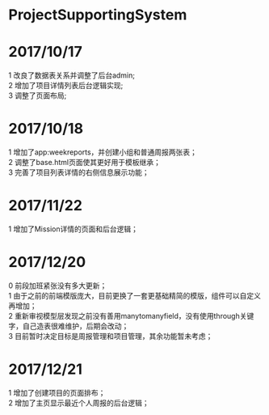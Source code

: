 # ProjectSupportingSystem

# 2017/10/17
1 改良了数据表关系并调整了后台admin;  
2 增加了项目详情列表后台逻辑实现;  
3 调整了页面布局;  

# 2017/10/18
1 增加了app:weekreports，并创建小组和普通周报两张表；  
2 调整了base.html页面使其更好用于模板继承；  
3 完善了项目列表详情的右侧信息展示功能；  

# 2017/11/22
1 增加了Mission详情的页面和后台逻辑；  

# 2017/12/20
0 前段加班紧张没有多大更新；  
1 由于之前的前端模版庞大，目前更换了一套更基础精简的模版，组件可以自定义再增加；  
2 重新审视模型层发现之前没有善用manytomanyfield，没有使用through关键字，自己造表很难维护，后期会改动；  
3 目前暂时决定目标是周报管理和项目管理，其余功能暂未考虑；  

# 2017/12/21
1 增加了创建项目的页面排布；  
2 增加了主页显示最近个人周报的后台逻辑；  



